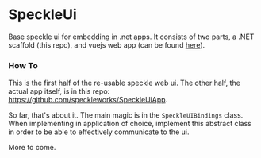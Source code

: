 # SpeckleUi
Base speckle ui for embedding in .net apps. It consists of two parts, a .NET scaffold (this repo), and vuejs web app (can be found [here](https://github.com/speckleworks/SpeckleUiApp)). 

### How To

This is the first half of the re-usable speckle web ui. The other half, the actual app itself, is in this repo: https://github.com/speckleworks/SpeckleUiApp.

So far, that's about it. The main magic is in the `SpeckleUIBindings` class. When implementing in application of choice, implement this abstract class in order to be able to effectively communicate to the ui. 

More to come. 
